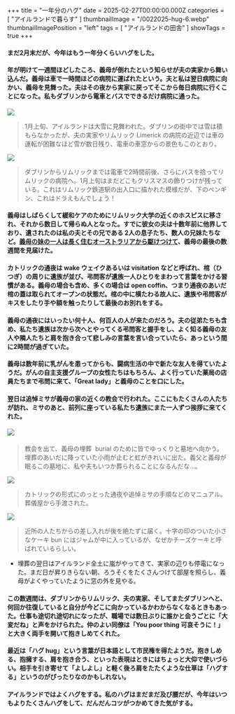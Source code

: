 +++
title = "一年分のハグ"
date = 2025-02-27T00:00:00.000Z
categories = [ "アイルランドで暮らす" ]
thumbnailImage = "/0022025-hug-6.webp"
thumbnailImagePosition = "left"
tags = [ "アイルランドの田舎" ]
showTags = true
+++

#### まだ2月末だが、今年はもう一年分くらいハグをした。

<!--more-->

#### 年が明けて一週間ほどしたころ、義母が倒れたという知らせが夫の実家から舞い込んだ。義母は車で一時間ほどの病院に運ばれたという。夫と私は翌日病院に向かい、義母を見舞った。夫はその夜から実家に戻ってそこから毎日病院に行くことになった。私もダブリンから電車とバスでできるだけ病院に通った。

![](/0022025-hug-5.webp)

> 1月上旬、アイルランドは大雪に見舞われた。ダブリンの街中では雪は積もらなかったが、夫の実家やリムリック Limerick の病院の近辺では車の運転が困難なほど雪が数日残り、電車の車窓からの景色もこのとおり。

![](/0022025-hug-4.webp)

> ダブリンからリムリックまでは電車で2時間前後、さらにバスを拾ってリムリックの病院へ。1月上旬はまだどこもクリスマスの飾りつけが残っている。これはリムリック鉄道駅の出入口に描かれた模様だが、下のペンギン、これはドラえもんでしょう！

#### 義母はしばらくして緩和ケアのためにリムリック大学の近くのホスピスに移され、それから数日して帰らぬ人となった。すでに彼女の夫は十数年前に他界しており、遺されたのは私の夫とその兄である 2人の息子たち、数人の兄妹たちなど。[義母の妹の一人は長く住むオーストラリアから駆けつけて](https://www.riastra.com/2023/11/full-circle-40%E5%B9%B4%E3%81%B6%E3%82%8A%E3%81%AB%E6%95%85%E9%83%B7%E3%81%AB%E5%B8%B0%E3%81%A3%E3%81%A6%E3%81%8D%E3%81%9F%E5%8F%94%E6%AF%8D/)、義母の最後の数週間を見届けた。

#### カトリックの通夜は wake ウェイクあるいは visitation などと呼ばれ、棺（ひつぎ）の周りに遺族が並び、弔問客が遺族一人ひとりをまわって言葉をかける習慣がある。義母の場合も含め、多くの場合は open coffin、つまり通夜のあいだ棺の蓋は取られてオープンの状態だ。棺の中に横たわる故人に、遺族や弔問客がキスをしたり手や額を触ったりして最後のお別れをする。

#### 義母の通夜にはいったい何十人、何百人の人が来たのだろう。夫の従弟たちも含め、私たち遺族は次から次へとやってくる弔問客と握手をし、よく知る義母の友人や隣人たちと肩を抱き合って悲しみの言葉を言い合っていたら、あっという間に2時間が過ぎていた。

#### 義母は数年前に乳がんを患ってからも、闘病生活の中で新たな友人を得ていたようだ。がんの自主支援グループの女性たちはもちろん、よく行っていた薬局の店員たちまで弔問に来て、「Great lady」と義母のことを口にした。

#### 翌日は追悼ミサが義母の家の近くの教会で行われた。ここにもたくさんの人たちが訪れ、ミサのあと、前列に座っている私たち遺族にまた一人ずつ挨拶に来てくれた。

#### ![](/0022025-hug-6.webp)

> 教会を出て、義母の埋葬  burial のために皆でゆっくりと墓地へ向かう。埋葬のあいだに降っていた小雨が止むと虹がきれいに出た。義父と義母が眠るこの墓地に、私や夫もいつか葬られることになるんだな...。

![](/0022025-hug-3.webp)

> カトリックの形式にのっとった通夜や追悼ミサの手順などのマニュアル。葬儀屋から手渡された。

![](/0022025-hug-2.webp)

> 近所の人たちからの差し入れが後を絶たずに届く。十字の印のついた小さなケーキ bun にはジャムが中に入っているが、なぜかチーズケーキと呼ばれているらしい。

* 埋葬の翌日はアイルランド全土に嵐がやってきて、実家の辺りも停電になった。まだ日が昇りきらない朝、ろうそくをたくさんつけて部屋を照らし、義母がよくやっていたように窓の外を見やる。

#### この数週間は、ダブリンからリムリック、夫の実家、そしてまたダブリンへと、何回か往復していると自分が今どこに向かっているかわからなくなるときもあった。仕事も途切れ途切れになったが、職場では数日ぶりに誰かと会うごとに「大変だね」と声をかけられた。仲のよい同僚は「You poor thing 可哀そうに！」と大きく両手を開いて抱きしめてくれた。

#### 最近は「ハグ hug」という言葉が日本語として市民権を得たようだ。抱きしめる、抱擁する、肩を抱き合う、といった表現はときにはちょっと大仰で使いづらい。相手を引き寄せて「よしよし」と軽く後ろ肩をたたくような仕草は「ハグする」というのがぴったりなのかもしれない。

#### アイルランドではよくハグをする。私のハグはまだまだ及び腰だが、今年はいつもよりたくさんハグをして、だんだんコツがつかめてきた気がする。
